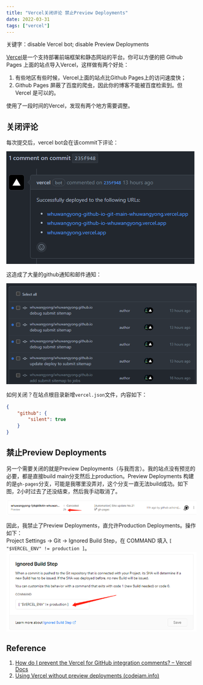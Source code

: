 ```yaml
---
title: "Vercel关闭评论 禁止Preview Deployments"
date: 2022-03-31
tags: ["vercel"]
---
```


关键字：disable Vercel bot; disable Preview Deployments


[Vercel](https://vercel.com/)是一个支持部署前端框架和静态网站的平台。你可以方便的把 Github Pages 上面的站点导入Vercel，这样做有两个好处：

1. 有些地区有些时候，Vercel上面的站点比Github Pages上的访问速度快；
2. Github Pages 屏蔽了百度的爬虫，因此你的博客不能被百度检索到。但 Vercel 是可以的。

使用了一段时间的Vercel，发现有两个地方需要调整。

## 关闭评论

每次提交后，vercel bot会在该commit下评论：

![image.png](assets/image-20220331105648-d4pir0q.png "s")

这造成了大量的github通知和邮件通知：

![image.png](assets/image-20220331105635-8befsf2.png)

如何关闭？在站点根目录新增`vercel.json`文件，内容如下：

```json
{
    "github": {
        "silent": true
    }
}
```

## 禁止Preview Deployments

另一个需要关闭的就是Preview Deployments（与我而言）。我的站点没有预览的必要，都是直接build main分支然后上production。Preview Deployments 构建的是`gh-pages`分支，可能是我哪里没弄对，这个分支一直无法build成功。如下图，2小时过去了还没结束，然后我手动取消了。  

![image.png](assets/image-20220331110211-1bm1n2c.png)

因此，我禁止了Preview Deployments，直允许Production Deployments。操作如下：  
Project Settings -> Git -> Ignored Build Step，在 COMMAND 填入 `[ "$VERCEL_ENV" != production ]`。  
​![image.png](assets/image-20220331110821-o5ow7rk.png)

## Reference

1. [How do I prevent the Vercel for GitHub integration comments? – Vercel Docs](https://vercel.com/support/articles/how-to-prevent-vercel-github-comments)
2. [Using Vercel without preview deployments (codejam.info)](https://www.codejam.info/2021/09/vercel-without-preview-deployments.html#turning-off-preview-deployments-kinda)
